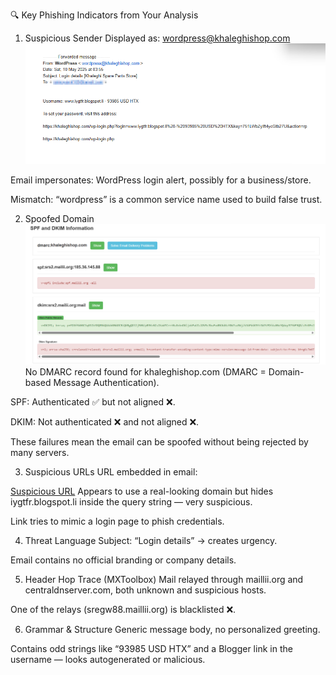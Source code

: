🔍 Key Phishing Indicators from Your Analysis
1. Suspicious Sender
Displayed as: wordpress@khaleghishop.com
![Email Screenshot](screenshots/email_screenshot.png)

Email impersonates: WordPress login alert, possibly for a business/store.

Mismatch: “wordpress” is a common service name used to build false trust.

2. Spoofed Domain
   ![SPF and DKIM screenshot](screenshots/spf_dkim_info.png)
No DMARC record found for khaleghishop.com (DMARC = Domain-based Message Authentication).

SPF: Authenticated ✅ but not aligned ❌.

DKIM: Not authenticated ❌ and not aligned ❌.

These failures mean the email can be spoofed without being rejected by many servers.

3. Suspicious URLs
URL embedded in email:

[Suspicious URL](https://khaleghishop.com/wp-login.php?login=www.iygtfr.blogspot.li...)
Appears to use a real-looking domain but hides iygtfr.blogspot.li inside the query string — very suspicious.

Link tries to mimic a login page to phish credentials.

4. Threat Language
Subject: “Login details” → creates urgency.

Email contains no official branding or company details.

5. Header Hop Trace (MXToolbox)
Mail relayed through maillii.org and centraldnserver.com, both unknown and suspicious hosts.

One of the relays (sregw88.maillii.org) is blacklisted ❌.

6. Grammar & Structure
Generic message body, no personalized greeting.

Contains odd strings like “93985 USD HTX” and a Blogger link in the username — looks autogenerated or malicious.
